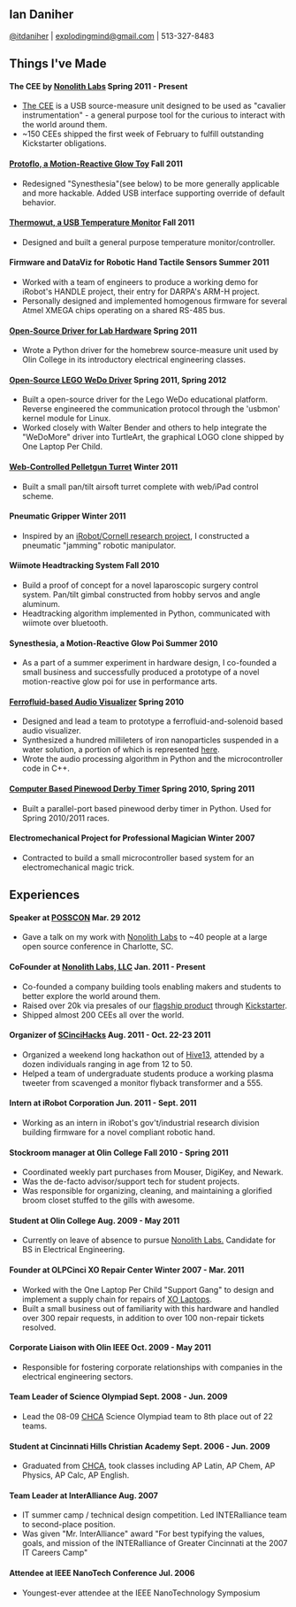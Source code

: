 <link href="markdown.css" rel="stylesheet">
<title> Ian's CV </title>

## Ian Daniher 

[@itdaniher](http://twitter.com/itdaniher) | explodingmind@gmail.com | 513-327-8483
<br>

## Things I've Made <a id="Projects"/>

#### The CEE by [Nonolith Labs][Nonolith] <time> Spring 2011 - Present </time>

* [The CEE][CEE] is a USB source-measure unit designed to be used as "cavalier instrumentation" - a general purpose tool for the curious to interact with the world around them.
* ~150 CEEs shipped the first week of February to fulfill outstanding Kickstarter obligations.

#### [Protoflo, a Motion-Reactive Glow Toy](http://github.com/itdaniher/protoflo) <time> Fall 2011 </time>

* Redesigned "Synesthesia"(see below) to be more generally applicable and more hackable. Added USB interface supporting override of default behavior.

#### [Thermowut, a USB Temperature Monitor](http://github.com/nonolith/thermowut) <time> Fall 2011 </time>

* Designed and built a general purpose temperature monitor/controller.

#### Firmware and DataViz for Robotic Hand Tactile Sensors <time> Summer 2011 </time>

* Worked with a team of engineers to produce a working demo for iRobot's HANDLE project, their entry for DARPA's ARM-H project. 
* Personally designed and implemented homogenous firmware for several Atmel XMEGA chips operating on a shared RS-485 bus.

#### [Open-Source Driver for Lab Hardware](http://github.com/itdaniher/Olin-SMUs) <time> Spring 2011 </time>

* Wrote a Python driver for the homebrew source-measure unit used by Olin College in its introductory electrical engineering classes.

#### [Open-Source LEGO WeDo Driver](http://github.com/itdaniher/WeDoMore) <time>  Spring 2011, Spring 2012 </time>

* Built a open-source driver for the Lego WeDo educational platform. Reverse engineered the communication protocol through the 'usbmon' kernel module for Linux.
* Worked closely with Walter Bender and others to help integrate the "WeDoMore" driver into TurtleArt, the graphical LOGO clone shipped by One Laptop Per Child.

#### [Web-Controlled Pelletgun Turret](http://github.com/itdaniher/turret) <time> Winter 2011 </time>

* Built a small pan/tilt airsoft turret complete with web/iPad control scheme.

#### Pneumatic Gripper <time> Winter 2011 </time>

* Inspired by an [iRobot/Cornell research project](http://www.pnas.org/content/107/44/18809.short), I constructed a pneumatic "jamming" robotic manipulator.

#### Wiimote Headtracking System <time> Fall 2010 </time>

* Build a proof of concept for a novel laparoscopic surgery control system. Pan/tilt gimbal constructed from hobby servos and angle aluminum.
* Headtracking algorithm implemented in Python, communicated with wiimote over bluetooth. 

#### Synesthesia, a Motion-Reactive Glow Poi <time> Summer 2010 </time>

* As a part of a summer experiment in hardware design, I co-founded a small business and successfully produced a prototype of a novel motion-reactive glow poi for use in performance arts.

#### [Ferrofluid-based Audio Visualizer](https://sites.google.com/site/ferrofluidaudioviz/) <time> Spring 2010 </time>

* Designed and lead a team to prototype a ferrofluid-and-solenoid based audio visualizer.
* Synthesized a hundred millileters of iron nanoparticles suspended in a water solution, a portion of which is represented [here](http://itdnhr.imgur.com/ferrofluid).
* Wrote the audio processing algorithm in Python and the microcontroller code in C++.

#### [Computer Based Pinewood Derby Timer](http://github.com/itdaniher/parallelPortTrackTimer) <time> Spring 2010, Spring 2011 </time>

* Built a parallel-port based pinewood derby timer in Python. Used for Spring 2010/2011 races.

#### Electromechanical Project for Professional Magician <time>  Winter 2007 </time>

* Contracted to build a small microcontroller based system for an electromechanical magic trick. 

## Experiences <a id="Experiences"/>

#### Speaker at [POSSCON](http://www.posscon.org/) <time> Mar. 29 2012 </time>

* Gave a talk on my work with [Nonolith Labs][Nonolith] to ~40 people at a large open source conference in Charlotte, SC.

#### CoFounder at [Nonolith Labs, LLC][Nonolith] <time> Jan. 2011 - Present </time>

* Co-founded a company building tools enabling  makers and students to better explore the world around them. 
* Raised over 20k via presales of our [flagship product][CEE] through [Kickstarter](http://kickstarter.com).
* Shipped almost 200 CEEs all over the world.

#### Organizer of [SCinciHacks](http://cincinnati.sciencehackday.com/) <time> Aug. 2011 - Oct. 22-23 2011 </time>

* Organized a weekend long hackathon out of [Hive13](http://www.hive13.org/), attended by a dozen individuals ranging in age from 12 to 50.
* Helped a team of undergraduate students produce a working plasma tweeter from scavenged a monitor flyback transformer and a 555.

#### Intern at iRobot Corporation <time> Jun. 2011 - Sept. 2011 </time>

* Working as an intern in iRobot's gov't/industrial research division building firmware for a novel compliant robotic hand.

#### Stockroom manager at Olin College <time> Fall 2010 - Spring 2011 </time>

* Coordinated weekly part purchases from Mouser, DigiKey, and Newark.
* Was the de-facto advisor/support tech for student projects.
* Was responsible for organizing, cleaning, and maintaining a glorified broom closet stuffed to the gills with awesome.

#### Student at Olin College <time> Aug. 2009 - May 2011 </time>

* Currently on leave of absence to pursue [Nonolith Labs.][Nonolith] Candidate for BS in Electrical Engineering.

#### Founder at OLPCinci XO Repair Center <time> Winter 2007 - Mar. 2011 </time>

* Worked with the One Laptop Per Child "Support Gang" to design and implement a supply chain for repairs of [XO Laptops](http://one.laptop.org/about/hardware).
* Built a small business out of familiarity with this hardware and handled over 300 repair requests, in addition to over 100 non-repair tickets resolved.

#### Corporate Liaison with Olin IEEE <time> Oct. 2009 - May 2011 </time>

* Responsible for fostering corporate relationships with companies in the electrical engineering sectors.

#### Team Leader of Science Olympiad <time> Sept. 2008 - Jun. 2009 </time>

* Lead the 08-09 [CHCA][CHCA] Science Olympiad team to 8th place out of 22 teams.

#### Student at Cincinnati Hills Christian Academy <time> Sept. 2006 - Jun. 2009 </time>

* Graduated from [CHCA][CHCA], took classes including AP Latin, AP Chem, AP Physics, AP Calc, AP English.

#### Team Leader at InterAlliance <time> Aug. 2007 </time>

* IT summer camp / technical design competition. Led INTERalliance team to second-place position.
* Was given "Mr. InterAlliance" award "For best typifying the values, goals, and mission of the INTERalliance of Greater Cincinnati at the 2007 IT Careers Camp" 

#### Attendee at IEEE NanoTech Conference <time> Jul. 2006 </time>

* Youngest-ever attendee at the IEEE NanoTechnology Symposium

[Nonolith]: http://nonolithlabs.com/  "Nonolith Labs"
[CHCA]: http://www.chca-oh.org/ "Cincinnati Hills Christian Academy"
[CEE]: http://nonolithlabs.com/cee "The CEE"
<br>

